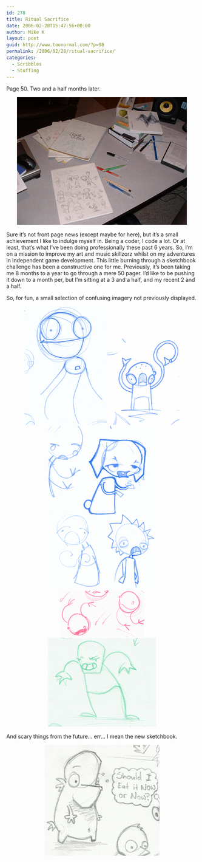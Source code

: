 ```yaml
---
id: 278
title: Ritual Sacrifice
date: 2006-02-28T15:47:56+00:00
author: Mike K
layout: post
guid: http://www.toonormal.com/?p=98
permalink: /2006/02/28/ritual-sacrifice/
categories:
  - Scribbles
  - Stuffing
---
```

Page 50. Two and a half months later.

<center>
  <img src='/content/padfeb.jpg' alt='Finally... damn rechargable batteries not being charged when needed.' />
</center>

Sure it&#8217;s not front page news (except maybe for here), but it&#8217;s a small achievement I like to indulge myself in. Being a coder, I code a lot. Or at least, that&#8217;s what I&#8217;ve been doing professionally these past 6 years. So, I&#8217;m on a mission to improve my art and music skillzorz whilst on my adventures in independent game development. This little burning through a sketchbook challenge has been a constructive one for me. Previously, it&#8217;s been taking me 8 months to a year to go through a mere 50 pager. I&#8217;d like to be pushing it down to a month per, but I&#8217;m sitting at a 3 and a half, and my recent 2 and a half.

So, for fun, a small selection of confusing imagery not previously displayed.

<center>
  <img src='/content/deathsmiles.gif' alt='Death Smiles' /><img src='/content/curl.gif' alt='My gawd, what happened to your arm!?!' />
</center>


  


<center>
  <img src='/content/bunnycrackcakes.gif' alt='Aint nothin\&#39; better than bunny crack cakes.' />
</center>


  


<center>
  <img src='/content/hoppy.gif' alt='Happy Hoppy!' />
</center>


  


<center>
  <img src='/content/strikeit.gif' alt='Guah! Bendy!' />
</center>

And scary things from the future&#8230; err&#8230; I mean the new sketchbook.

<center>
  <img src='/content/eatnow.gif' alt='Such choices' />
</center>
